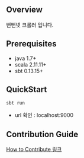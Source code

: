 ## Overview
뻔뻔넷 크롤러 입니다.


## Prerequisites
- java 1.7+
- scala 2.11.11+
- sbt 0.13.15+ 

## QuickStart
```bash
sbt run
```
- url 확인 : localhost:9000

## Contribution Guide
[How to Contribute 링크](https://github.com/funfunStudy/funfunnet/wiki/How-to-Contribute)